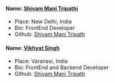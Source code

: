 #### Name: [Shivam Mani Tripathi](https://github.com/geekcodershivam)
- Place: New Delhi, India
- Bio: FrontEnd Developer
- Github: [Shivam Mani Tripath](https://github.com/geekcodershivam)

#### Name: [Vikhyat Singh](https://github.com/vikhyatsing123)
- Place: Varanasi, India
- Bio: FrontEnd and Backend Developer
- Github: [Shivam Mani Tripath](https://github.com/vikhyatsingh123)

